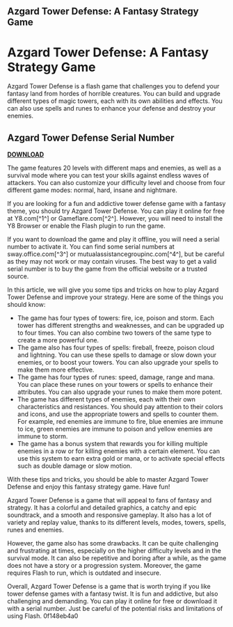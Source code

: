 ## Azgard Tower Defense: A Fantasy Strategy Game

  
# Azgard Tower Defense: A Fantasy Strategy Game
 
Azgard Tower Defense is a flash game that challenges you to defend your fantasy land from hordes of horrible creatures. You can build and upgrade different types of magic towers, each with its own abilities and effects. You can also use spells and runes to enhance your defense and destroy your enemies.
 
## Azgard Tower Defense Serial Number


[**DOWNLOAD**](https://www.google.com/url?q=https%3A%2F%2Ftiurll.com%2F2tLyNb&sa=D&sntz=1&usg=AOvVaw2Ia4EOZkirOsQd3a-L8bus)

 
The game features 20 levels with different maps and enemies, as well as a survival mode where you can test your skills against endless waves of attackers. You can also customize your difficulty level and choose from four different game modes: normal, hard, insane and nightmare.
 
If you are looking for a fun and addictive tower defense game with a fantasy theme, you should try Azgard Tower Defense. You can play it online for free at Y8.com[^1^] or Gameflare.com[^2^]. However, you will need to install the Y8 Browser or enable the Flash plugin to run the game.
 
If you want to download the game and play it offline, you will need a serial number to activate it. You can find some serial numbers at sway.office.com[^3^] or mutualassistancegroupinc.com[^4^], but be careful as they may not work or may contain viruses. The best way to get a valid serial number is to buy the game from the official website or a trusted source.

In this article, we will give you some tips and tricks on how to play Azgard Tower Defense and improve your strategy. Here are some of the things you should know:
 
- The game has four types of towers: fire, ice, poison and storm. Each tower has different strengths and weaknesses, and can be upgraded up to four times. You can also combine two towers of the same type to create a more powerful one.
- The game also has four types of spells: fireball, freeze, poison cloud and lightning. You can use these spells to damage or slow down your enemies, or to boost your towers. You can also upgrade your spells to make them more effective.
- The game has four types of runes: speed, damage, range and mana. You can place these runes on your towers or spells to enhance their attributes. You can also upgrade your runes to make them more potent.
- The game has different types of enemies, each with their own characteristics and resistances. You should pay attention to their colors and icons, and use the appropriate towers and spells to counter them. For example, red enemies are immune to fire, blue enemies are immune to ice, green enemies are immune to poison and yellow enemies are immune to storm.
- The game has a bonus system that rewards you for killing multiple enemies in a row or for killing enemies with a certain element. You can use this system to earn extra gold or mana, or to activate special effects such as double damage or slow motion.

With these tips and tricks, you should be able to master Azgard Tower Defense and enjoy this fantasy strategy game. Have fun!

Azgard Tower Defense is a game that will appeal to fans of fantasy and strategy. It has a colorful and detailed graphics, a catchy and epic soundtrack, and a smooth and responsive gameplay. It also has a lot of variety and replay value, thanks to its different levels, modes, towers, spells, runes and enemies.
 
However, the game also has some drawbacks. It can be quite challenging and frustrating at times, especially on the higher difficulty levels and in the survival mode. It can also be repetitive and boring after a while, as the game does not have a story or a progression system. Moreover, the game requires Flash to run, which is outdated and insecure.
 
Overall, Azgard Tower Defense is a game that is worth trying if you like tower defense games with a fantasy twist. It is fun and addictive, but also challenging and demanding. You can play it online for free or download it with a serial number. Just be careful of the potential risks and limitations of using Flash.
 0f148eb4a0
